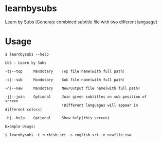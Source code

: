 learnbysubs
===========

Learn by Subs (Generate combined subtitle file with two different language)


Usage
===========
    $ learnbysubs --help
    
    LbS - Learn by Subs
    
    -t|--top     Mandotary    Top file name(with full path)
    
    -s|--sub     Mandotary    Sub file name(with full path)
    
    -n|--new     Mandotary    New/Output file name(with full path)
    
    -j|--join    Optional     Join given subtitles on sub position of screen
                              (Different languages will appear in different colors)
                              
    -h|--help    Optional     Show help(this screen)
    
    Example Usage:
    
    $ learnbysubs -t turkish.srt -s english.srt -n newfile.ssa
